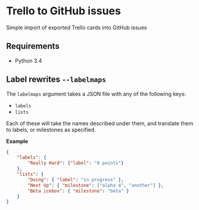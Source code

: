 # Trello to GitHub issues
Simple import of exported Trello cards into GitHub issues

## Requirements
- Python 3.4

## Label rewrites `--labelmaps`
The `labelmaps` argument takes a JSON file with any of the following keys:

- `labels`
- `lists`

Each of these will take the names described under them, and translate them to
labels, or milestones as specified.

**Example**
```json
{
    "labels": {
        "Really Hard": {"label": "8 points"}
    },
    "lists": {
        "Doing": { "label": "in progress" },
        "Next Up": { "milestone": ["alpha 4", "another"] },
        "Beta icebox": { "milestone": "beta" }
    }
}
```
